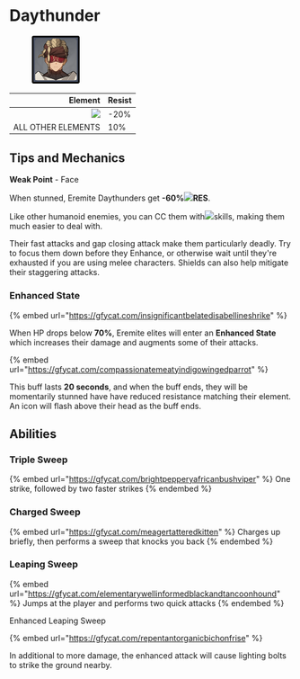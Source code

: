 # Daythunder

<figure><img src="../../.gitbook/assets/Elite=Daythunder.png" alt=""><figcaption></figcaption></figure>

|                                        Element | Resist |
| ---------------------------------------------: | ------ |
| ![](../../.gitbook/assets/physical\_small.png) | -20%   |
|                             ALL OTHER ELEMENTS | 10%    |

## Tips and Mechanics <a href="#tips-and-mechanics" id="tips-and-mechanics"></a>

**Weak Point** - Face

When stunned, Eremite Daythunders get **-60%**![](../../.gitbook/assets/electro\_small.png)**RES**.

Like other humanoid enemies, you can CC them with![](../../.gitbook/assets/anemo\_small.png)skills, making them much easier to deal with.

Their fast attacks and gap closing attack make them particularly deadly. Try to focus them down before they Enhance, or otherwise wait until they're exhausted if you are using melee characters. Shields can also help mitigate their staggering attacks.

### Enhanced State

{% embed url="https://gfycat.com/insignificantbelatedisabellineshrike" %}

When HP drops below **70%**, Eremite elites will enter an **Enhanced State** which increases their damage and augments some of their attacks.

{% embed url="https://gfycat.com/compassionatemeatyindigowingedparrot" %}

This buff lasts **20 seconds**, and when the buff ends, they will be momentarily stunned have have reduced resistance matching their element. An icon will flash above their head as the buff ends.

## Abilities

### Triple Sweep

{% embed url="https://gfycat.com/brightpepperyafricanbushviper" %}
One strike, followed by two faster strikes
{% endembed %}

### Charged Sweep

{% embed url="https://gfycat.com/meagertatteredkitten" %}
Charges up briefly, then performs a sweep that knocks you back
{% endembed %}

### Leaping Sweep

{% embed url="https://gfycat.com/elementarywellinformedblackandtancoonhound" %}
Jumps at the player and performs two quick attacks
{% endembed %}

Enhanced Leaping Sweep

{% embed url="https://gfycat.com/repentantorganicbichonfrise" %}

In additional to more damage, the enhanced attack will cause lighting bolts to strike the ground nearby.
